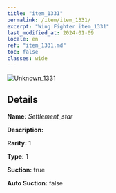 ```yaml
---
title: "item_1331"
permalink: /item/item_1331/
excerpt: "Wing Fighter item_1331"
last_modified_at: 2024-01-09
locale: en
ref: "item_1331.md"
toc: false
classes: wide
---
```



 ![Unknown_1331](/images/item/Settlement_star_p.png)



## Details

 **Name:** *Settlement_star* 

 **Description:** 

 **Rarity:** 1 

 **Type:** 1 

 **Suction:** true 

 **Auto Suction:** false 


